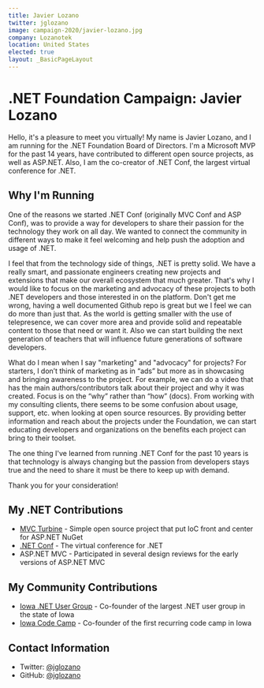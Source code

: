 ```yaml
---
title: Javier Lozano
twitter: jglozano
image: campaign-2020/javier-lozano.jpg
company: Lozanotek
location: United States
elected: true
layout: _BasicPageLayout
---
```


# .NET Foundation Campaign: Javier Lozano
Hello, it's a pleasure to meet you virtually! My name is Javier Lozano, and I am running for the .NET Foundation Board of Directors. I'm a Microsoft MVP for the past 14 years, have contributed to different open source projects, as well as ASP.NET. Also, I am the co-creator of .NET Conf, the largest virtual conference for .NET.

## Why I'm Running
One of the reasons we started .NET Conf (originally MVC Conf and ASP Conf), was to provide a way for developers to share their passion for the technology they work on all day. We wanted to connect the community in different ways to make it feel welcoming and help push the adoption and usage of .NET.

I feel that from the technology side of things, .NET is pretty solid. We have a really smart, and passionate engineers creating new projects and extensions that make our overall ecosystem that much greater. That's why I would like to focus on the marketing and advocacy of these projects to both .NET developers and those interested in on the platform. Don't get me wrong, having a well documented Github repo is great but we I feel we can do more than just that. As the world is getting smaller with the use of telepresence, we can cover more area and provide solid and repeatable content to those that need or want it. Also we can start building the next generation of teachers that will influence future generations of software developers.

What do I mean when I say "marketing" and "advocacy" for projects? For starters, I don’t think of marketing as in “ads” but more as in showcasing and bringing awareness to the project. For example, we can do a video that has the main authors/contributors talk about their project and why it was created. Focus is on the “why” rather than “how” (docs). From working with my consulting clients, there seems to be some confusion about usage, support, etc. when looking at open source resources. By providing better information and reach about the projects under the Foundation, we can start educating developers and organizations on the benefits each project can bring to their toolset.

The one thing I've learned from running .NET Conf for the past 10 years is that technology is always changing but the passion from developers stays true and the need to share it must be there to keep up with demand.

Thank you for your consideration!

## My .NET Contributions
* [MVC Turbine](https://github.com/lozanotek/mvcturbine) - Simple open source project that put IoC front and center for ASP.NET NuGet
* [.NET Conf](https://www.dotnetconf.net) - The virtual conference for .NET
* ASP.NET MVC - Participated in several design reviews for the early versions of ASP.NET MVC

## My Community Contributions
* [Iowa .NET User Group](http://iadnug.org) - Co-founder of the largest .NET user group in the state of Iowa
* [Iowa Code Camp](http://iowacodecamp.com) - Co-founder of the first recurring code camp in Iowa

## Contact Information
* Twitter: [@jglozano](https://twitter.com/jglozano)
* GitHub: [@jglozano](https://github.com/jglozano)

